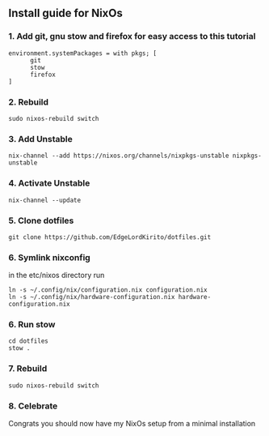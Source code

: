 ## Install guide for NixOs  

### 1. Add git, gnu stow and firefox for easy access to this tutorial
```
environment.systemPackages = with pkgs; [
      git
      stow
      firefox
]
```
### 2. Rebuild
```
sudo nixos-rebuild switch
```
### 3. Add Unstable
```
nix-channel --add https://nixos.org/channels/nixpkgs-unstable nixpkgs-unstable
```
### 4. Activate Unstable
```
nix-channel --update
```
### 5. Clone dotfiles
```
git clone https://github.com/EdgeLordKirito/dotfiles.git
```
### 6. Symlink nixconfig
in the etc/nixos directory run
```
ln -s ~/.config/nix/configuration.nix configuration.nix
ln -s ~/.config/nix/hardware-configuration.nix hardware-configuration.nix
```
### 6. Run stow 
```
cd dotfiles
stow .
```
### 7. Rebuild
```
sudo nixos-rebuild switch
```

### 8. Celebrate
Congrats you should now have my NixOs setup from a minimal installation
